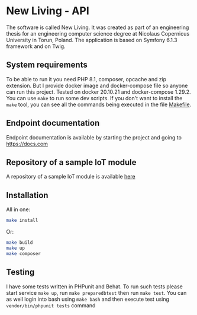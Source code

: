 New Living - API
================

The software is called New Living. 
It was created as part of an engineering thesis for an engineering computer science degree at Nicolaus Copernicus University in Torun, Poland.
The application is based on Symfony 6.1.3 framework and on Twig.

## System requirements

To be able to run it you need PHP 8.1, composer, opcache and zip extension.
But I provide docker image and docker-compose file so anyone can run this project.
Tested on docker 20.10.21 and docker-compose 1.29.2.
You can use `make` to run some dev scripts.
If you don't want to install the `make` tool, you can see all the commands being executed in the file [Makefile](Makefile).

## Endpoint documentation
Endpoint documentation is available by starting the project and going to https://docs.com

## Repository of a sample IoT module
A repository of a sample IoT module is available [here](https://github.com/CezikLikeWhat/new-living-led-ring)

## Installation

All in one:
```bash
make install
```
Or:
```bash
make build
make up
make composer
```

## Testing

I have some tests written in PHPunit and Behat. To run such tests please start service `make up`,
run `make preparedbtest` then run `make test`. You can as well login into bash using `make bash` and
then execute test using `vendor/bin/phpunit tests` command 
